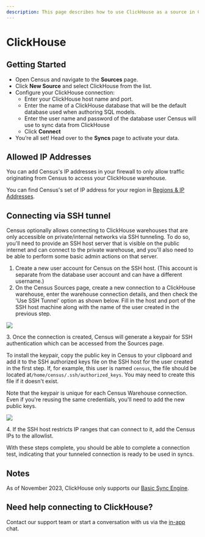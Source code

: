 ```yaml
---
description: This page describes how to use ClickHouse as a source in Census.
---
```


# ClickHouse

## Getting Started <a href="#getting-started" id="getting-started"></a>

* Open Census and navigate to the **Sources** page.
* Click **New Source** and select ClickHouse from the list.
* Configure your ClickHouse connection:
  * Enter your ClickHouse host name and port.
  * Enter the name of a ClickHouse database that will be the default database used when authoring SQL models.
  * Enter the user name and password of the database user Census will use to sync data from ClickHouse
  * Click **Connect**
* You’re all set! Head over to the **Syncs** page to activate your data.

## Allowed IP Addresses

You can add Census's IP addresses in your firewall to only allow traffic originating from Census to access your ClickHouse warehouse.

You can find Census's set of IP address for your region in [Regions & IP Addresses](../../misc/security-and-privacy/regions-and-ip-addresses.md#ip-addresses).

## Connecting via SSH tunnel

Census optionally allows connecting to ClickHouse warehouses that are only accessible on private/internal networks via SSH tunneling. To do so, you'll need to provide an SSH host server that is visible on the public internet and can connect to the private warehouse, and you'll also need to be able to perform some basic admin actions on that server.

1. Create a new user account for Census on the SSH host. (This account is separate from the database user account and can have a different username.)
2. On the Census Sources page, create a new connection to a ClickHouse warehouse, enter the warehouse connection details, and then check the 'Use SSH Tunnel' option as shown below. Fill in the host and port of the SSH host machine along with the name of the user created in the previous step.

![](../../.gitbook/assets/redshift_pg_1.png)

3\. Once the connection is created, Census will generate a keypair for SSH authentication which can be accessed from the Sources page.

To install the keypair, copy the public key in Census to your clipboard and add it to the SSH authorized keys file on the SSH host for the user created in the first step. If, for example, this user is named `census`, the file should be located at`/home/census/.ssh/authorized_keys`. You may need to create this file if it doesn't exist.

Note that the keypair is unique for each Census Warehouse connection. Even if you're reusing the same credentials, you'll need to add the new public keys.

![](../../.gitbook/assets/redshift_pg_2.png)

4\. If the SSH host restricts IP ranges that can connect to it, add the Census IPs to the allowlist.

With these steps complete, you should be able to complete a connection test, indicating that your tunneled connection is ready to be used in syncs.

## Notes <a href="#notes" id="notes"></a>

As of November 2023, ClickHouse only supports our [Basic Sync Engine](../overview.md#sync-engines).

## Need help connecting to ClickHouse?

Contact our support team or start a conversation with us via the [in-app](https://app.getcensus.com) chat.
